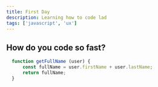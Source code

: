 ```yaml
---
title: First Day
description: Learning how to code lad
tags: ['javascript', 'ux']
---
```


## How do you code so fast?

``` javascript
  function getFullName (user) {
      const fullName = user.firstName + user.lastName;
      return fullName;
  }
```